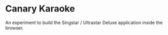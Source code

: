 # Canary Karaoke

An experiment to build the Singstar / Ultrastar Deluxe application inside the browser.
